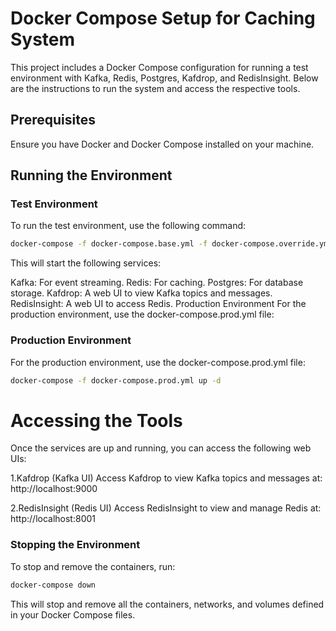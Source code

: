 # Docker Compose Setup for Caching System

This project includes a Docker Compose configuration for running a test environment with Kafka, Redis, Postgres, Kafdrop, and RedisInsight. Below are the instructions to run the system and access the respective tools.

## Prerequisites

Ensure you have Docker and Docker Compose installed on your machine.

## Running the Environment

### Test Environment

To run the test environment, use the following command:

```bash
docker-compose -f docker-compose.base.yml -f docker-compose.override.yml up -d
```

This will start the following services:

Kafka: For event streaming.
Redis: For caching.
Postgres: For database storage.
Kafdrop: A web UI to view Kafka topics and messages.
RedisInsight: A web UI to access Redis.
Production Environment
For the production environment, use the docker-compose.prod.yml file:

### Production Environment

For the production environment, use the docker-compose.prod.yml file:

```bash
docker-compose -f docker-compose.prod.yml up -d
```

# Accessing the Tools

Once the services are up and running, you can access the following web UIs:

1.Kafdrop (Kafka UI)
Access Kafdrop to view Kafka topics and messages at:
http://localhost:9000

2.RedisInsight (Redis UI)
Access RedisInsight to view and manage Redis at:
http://localhost:8001

### Stopping the Environment

To stop and remove the containers, run:

```bash
docker-compose down
```

This will stop and remove all the containers, networks, and volumes defined in your Docker Compose files.
